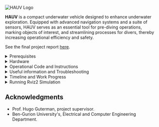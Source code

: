 
![HAUV Logo](https://github.com/user-attachments/assets/c04aa1a3-2150-4c63-8d7c-6ad1716fded0)

**HAUV** is a compact underwater vehicle designed to enhance underwater exploration. 
Equipped with advanced navigation systems and a suite of sensors, HAUV serves as an essential tool for pre-diving operations, marking objects of interest, and streamlining processes for divers, thereby increasing operational efficiency and safety.

See the final project report [here](https://github.com/user-attachments/files/16645635/fin-2024-038.pdf).



<details>
<summary>Prerequisites</summary>

### On ESP32 (RT MCU)

1. **Micro-ROS-Arduino Setup**: Install the micro-ROS library for Arduino on the ESP32 to enable ROS2 communication.

You can find the latest version for micro-ros-arduino-foxy in the releases tab at:

https://github.com](https://github.com/micro-ROS/micro_ros_arduino

### On UP Board (Main PC)

1. **ROS2 Foxy Installation**: Follow the official ROS2 documentation to install ROS2 Foxy on Ubuntu 20.04 running on the UP board (for ubuntu 22.04 install the supported ROS2 Humble instead).
2. **Clone this repository using:**

`git clone git@github.com:talshva/HAUV-Final-Engineering-Project.git` 

to download the workspace into the UP boards.

3. **ROS Agent**: Install `micro-ros-agent` on the UP board to facilitate communication between ROS2 and micro-ROS on the ESP32.
4. **Arduino CLI**: Install the Arduino CLI on the UP board to allow code editing, compilation, and flashing of the ESP32 over UART via SSH.
   
Don't forget to download the relevant libraries to the Arudino folder in the home directory of the UP board.
> Another great alternative is PlatformIO.

### Using the arduino CLI to flash the esp32:

1. Go to main sketch directory:
   
`cd ~/rov_ws/src/esp_sketches/rov_esp_main`

3. Edit the desired code using nano or VScode IDE.
4. Compile the code:
   
`arduino-cli compile --fqbn esp32:esp32:esp32da rov_esp_main.ino`

5. Flash the code onto the esp32:
   
`arduino-cli upload -p /dev/ttyUSB0 --fqbn esp32:esp32:esp32da rov_esp_main.ino`

if upload failed, check that the USB port is not used by something else.

</details>

<details>
<summary>Hardware</summary>

![Components](https://github.com/user-attachments/assets/38843e3d-361e-4e97-9a5d-140aa9777527)


![ROV Diagram](https://github.com/talshva/HAUV-Final-Engineering-Project/assets/82408347/8492f26f-86e4-493d-8b80-7392e1fb8db5)

### Block Diagram Description

The hardware setup of HAUV includes an array of sensors, propulsion systems, communication interfaces, and a control unit. The system diagram illustrates the following components:

- **Main PC (UP Board)**: Acts as the central processing unit, running ROS2 for sensor data processing and system integration.
- **RT MCU (ESP32 WROOM)**: Real-time microcontroller for managing lower-level controls and communication.
- **Sensors**: 9-dof IMU (BNO055), Depth & Pressure (BAR100), Temperature & Humidity (BME280), and DVL for precise navigation and environmental monitoring.
- **Propulsion**: 6x Blue Robotics Thrusters controlled by the ESP32 through PWM signals.
- **Camera System**: Provides visual feedback for navigation and object detection.
- **Lights**: Ensures visibility in underwater environments.

### Connection Overview

- Thrusters, lights, and pan-tilt servo receive control signals from the ESP32 WROOM, which is interfaced with the main PC via serial communication.
- The ESP32 is also responsible for low-level sensor readings and actuator controls.

</details>

<details>
<summary>Operational Code and Instructions</summary>

All necessary nodes, including the agent, are designed to start automatically upon system boot. 

Below is the system flowchart:

![System Flowchart](https://github.com/user-attachments/assets/70fa5e70-175d-4226-b3eb-0edac63af185)

## For manual operation:

Before proceeding, ensure the following:

- Set your computer's IP address to `192.168.168.100`.
>Note: The UP board is configured with IP `192.168.168.101`, The Doppler Velocity Logger (DVL) is set to IP `192.168.168.102`, as configured here:
[DVL settings](https://github.com/user-attachments/assets/a2fb2aa6-8320-4a41-9a43-7b12541674ba)


### Running the agent:
- Make sure that the esp32 is connected to the UP Board using the micro-usb cable.
- On the UP board, run:
  
`ros2 run micro_ros_agent micro_ros_agent serial -b 115200 --dev /dev/ttyUSB0`

After the agent is running, reset the esp32 to let it automatically connect to the agent (You will hear all motors go "DUDU-DU DUUU DUUUUUU").

You will also notice the esp32 topics printed on the terminal running the agent.

### ROS2 Nodes on UP Board
After successfully connecting to the agent, the esp32 should publish sensor data. 

To check the data validity, use:

`ros2 topic echo /esp32/<name-of-sensor-topic>`.

> For example /esp32/bar100_data, /esp32/bno055_data

To send motor commands to the esp32 and control the ROV, run the following nodes:

- **Guidance Node**: Handles vehicle navigation and control, 
publishs motors and lights commands on `/motor_data and` `/lights_servo_data` topics.
> ros2 run autopilot guidance_node
- **DVL Node**: received ethernet DVL data and publish commands on `/dvl/velocity_data` topic.
> ros2 run autopilot dvl_node
- **Joystick Node**: Automatically detects the joystick and publish commands on `/joy` topic.
> ros2 run joy joy_node
- **Camera Node**: Manages the camera system for real-time video feedback and publishes to the `/camera_image` topic.
> ros2 run camera_pkg camera_node

- note: 
   Make sure that the DVL is configured to ping and send data on startup. If not, download the Teledyne Tool from the "Useful information" section, and use it to send a `CS` command on the desired port.
   
   To send commands to the DVL using the TRDI Toolz, connect to 192.168.168.102 with port 1033. The DVL is configured to send binary data to port 1034, and string data to port 1037 (Can be configured in 192.168.168.102 on a web             browser).
   
   Make sure that the user settings are loaded with `CR` command before start pinging with the CS command. For more help type `?` in the Tool's Terminal, or look in in the datasheets.

</details>

<details>
<summary>Useful information and Troubleshooting</summary>

### DVL

To install Teledyne Tool, download, mount and install the dvl.iso file from [this link](https://drive.google.com/drive/folders/1dG6kP1n0Qq8FaZ62429nmEa0FNDRZFCz?usp=sharing).
In the link you can find the DVL datasheets and configuration settings.

### Typical Commands for Troubleshooting
1. UP:
```bash
ros2 topic list
ros2 topic echo /name_of_topic
ros2 topic hz /name_of_topic
```
### Automatic Startup Implementation
All nodes in this projects are running on UP startup, using a system service.
These are some troubleshooting commands for observing the running service:
``` bash
sudo systemctl daemon-reload
sudo systemctl start rov_nodes.service
sudo systemctl stop rov_nodes.service
sudo systemctl restart rov_nodes.service
sudo systemctl status rov_nodes.service
sudo journalctl -u rov_nodes.service -f
```
### Additional Technical Details:
- kill nodes directly using `killall guidance_node`
- Remember to source your ROS2 workspace: `source ~/ros2_ws/install/setup.bash`
- When debugging the esp32 using external UART, we can monitor the serial messages:
`screen /dev/ttyUSB1 115200`
if screen isn't terminating, kill manually by:
`ctrl+A, then press K`, or:
`screen -ls` (to get the session id)
`screen -XS <session-id> quit`

or simply download and install mobaxterm for better user experience..

</details>

<details>
<summary>Timeline and Work Progress</summary>

1. **Defining and Characterizing the Model**:

   The initial step was to define and characterize the model. This involved determining the necessary sensors and the conditions in which the HAUV would operate, including depth, speed, and environment.

2. **Choosing the MCU**:

   To ensure the UP board handled only high-level integration, I opted to use a real-time MCU for sensor data readout and motor control.
   After comparing various MCUs, including the STM32 Nucleo, I chose the ESP32 due to its extensive libraries, robust community support, and numerous PWM output pins.

4. **Setting Up the Software Framework**:

   Next, I set up the software framework. This included installing Ubuntu 20.04 (Jammy), ROS2 Foxy, Arduino CLI, and micro-ros-agent.
   I then flashed the ESP32 with micro-ros-arduino and set up a basic publisher-subscriber example code over serial communication.  
   [Getting Started](https://github.com/talshva/HAUV-Final-Engineering-Project/assets/82408347/83639ce9-3ba4-4aba-ab67-78f8ffdfe51a)

5. **Connecting Components and Verifying PWM Operation**:

   I proceeded to connect the T200 motors, lights, and a servo to the ESP32 PWM outputs. I sent publish commands from the UP board to verify the operation of multiple PWMs simultaneously, while also checking the ROS framework.  
   [Moving Motors](https://github.com/talshva/HAUV-Final-Engineering-Project/assets/82408347/980f8fde-eba6-4f22-a2f8-1a80e6792300)

5. **Integrating the MPU6050**:

   Subsequently, I integrated the MPU6050 to measure the HAUV's gyro/acceleration data and compensate accordingly. I simulated the ROV movement using motor speeds and MPU acceleration values to calculate yaw, pitch, and roll.  
   [Simulating Movement](https://github.com/talshva/HAUV-Final-Engineering-Project/assets/82408347/4f9a05bb-01a2-4b5e-82c6-5f0618d48bf6)

6. **First Physical Setup**:

   My first physical setup involved attaching four motors and one vertical motor to a wooden plate to check all directional controls.  
   [First Model Design](https://github.com/talshva/HAUV-Final-Engineering-Project/assets/82408347/550c35b5-7a5b-4ee3-b198-ca422e674704)

7. **Designing a More Representative Model**:

   This was followed by designing a more representative model in SolidWorks, ensuring all motors were located in the desired positions.
   I used aluminum profiles found in the lab, and built a SolidWorks model, which was then constructed in the lab.

   SolidWorks Model: [link](https://github.com/talshva/HAUV-Final-Engineering-Project/assets/82408347/6fc3f76a-386f-4c2c-b053-d802bc5e5e01)

   Bringing The Model to life: [link](https://github.com/talshva/HAUV-Final-Engineering-Project/assets/82408347/c2f5511f-dc08-4e59-a307-5f374cd1c080)

   Wiring the Model: [link](https://github.com/talshva/HAUV-Final-Engineering-Project/assets/82408347/98da028a-8ae3-42d4-87f7-94673a4631b2)


8. **Stabilizing the HAUV**:

   The next goal was to stabilize the HAUV without any unwanted rotation. I attempted to calculate counterforces based on MPU6050 gyro and acceleration data but encountered noise issues.
   I then switched to using the BNO055 for its fused data capabilities.

   Using the mpu6050: [link](https://github.com/talshva/HAUV-Final-Engineering-Project/assets/82408347/82a6e954-5ed4-43ee-b376-077be81b91f1)
   
   Using the bno055: [link](https://github.com/talshva/HAUV-Final-Engineering-Project/assets/82408347/b1dcd281-737d-478e-b8a2-e48cd91a614e)

9. **Integrating the Pathfinder OEM DVL**:

   To address x, y, and z velocities, I integrated the Pathfinder OEM DVL by Teledyne. After wiring the DVL for power and communication, I configured, calibrated, and received its data over the Ethernet protocol. 
   Initial tests showed promising accuracy in mm resolution for x and y coordinates.
    
   DVL Sensor: [link](https://github.com/talshva/HAUV-Final-Engineering-Project/assets/82408347/b4049c02-31d9-4bf4-a882-99dd7b1478cd)  

   DVL Depth Test using a bucket: [link](https://github.com/talshva/HAUV-Final-Engineering-Project/assets/82408347/59ab2e93-2b21-4b62-8523-20c145469a1e)  

   DVL Real-time Location Test: [link](https://github.com/talshva/HAUV-Final-Engineering-Project/assets/82408347/039a02d6-3f1c-48c4-8025-09734b80c4e4)  

   Test Results: [link](https://github.com/talshva/HAUV-Final-Engineering-Project/assets/82408347/70ba83be-acbd-4e48-92b7-cc2e006fbb0e)

10. **Final Overall Test**:

   The final overall test involved checking the self-control mode, switching to autonomous mode, and verifying the BNO055 compensation for yaw, pitch, and roll, and the DVL compensation for x, y, and z movements.  
   Final Test: [link](https://github.com/talshva/HAUV-Final-Engineering-Project/assets/82408347/ec95252b-0728-4c9e-8f26-35af209ef355)

   Motors respond to DVL: [link](https://github.com/user-attachments/assets/333eac3c-9ecc-4d19-b8ef-bbaf6f31b9d0)

   ![Testing the Camera](https://github.com/user-attachments/assets/a61eaffa-4ed9-42ba-8984-1a3d4e673387)


</details>

<details>
<summary>Running Rviz2 Simulation</summary>

- Make sure that the service is up and running, and the guidance node is publishing the motor_data topic.
if not, start the node manually using `ros2 run autopilot_pkg guidance_node`
- Check that the motor_data can be seen. If not, check again for ROS_DOMAIN_ID matching.
- Copy the rov_sim_pkg to rov_ws on the UP board.
- build using `colcon build`
- run `ros2 launch rov_sim_pkg rov.launch.py`
- running joystick node using `ros2 run joy joy_node`
- start playing.
Simulation Example:  [link](https://github.com/talshva/HAUV-Final-Engineering-Project/assets/82408347/062ddd23-0c9b-471f-b78c-63565cd50323)

</details>


## Acknowledgments

- Prof. Hugo Guterman, project supervisor.
- Ben-Gurion University's, Electrical and Computer Engineering Department.
